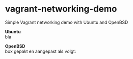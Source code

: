 # vagrant-networking-demo
Simple Vagrant networking demo with Ubuntu and OpenBSD

**Ubuntu**  
bla


**OpenBSD**  
box gepakt en aangepast als volgt:

